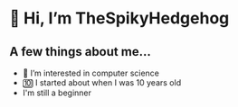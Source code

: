 #  👋 Hi, I’m TheSpikyHedgehog
## A few things about me...
- 👀 I’m interested in computer science
- 🔟 I started about when I was 10 years old
- I'm still a beginner
  
